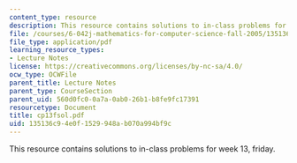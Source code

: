 ```yaml
---
content_type: resource
description: This resource contains solutions to in-class problems for week 13, friday.
file: /courses/6-042j-mathematics-for-computer-science-fall-2005/135136c94e0f1529948ab070a994bf9c_cp13fsol.pdf
file_type: application/pdf
learning_resource_types:
- Lecture Notes
license: https://creativecommons.org/licenses/by-nc-sa/4.0/
ocw_type: OCWFile
parent_title: Lecture Notes
parent_type: CourseSection
parent_uid: 560d0fc0-0a7a-0ab0-26b1-b8fe9fc17391
resourcetype: Document
title: cp13fsol.pdf
uid: 135136c9-4e0f-1529-948a-b070a994bf9c
---
```

This resource contains solutions to in-class problems for week 13, friday.
